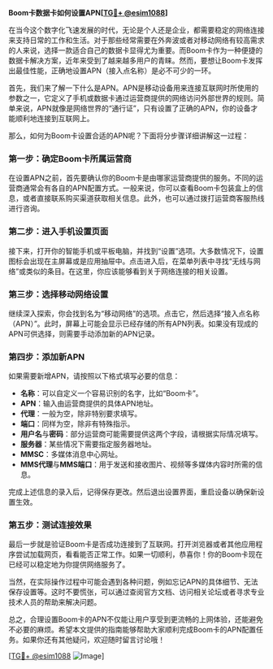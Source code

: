 **Boom卡数据卡如何设置APN[[TG💪+ @esim1088](https://t.me/s/esim1088)]**

在当今这个数字化飞速发展的时代，无论是个人还是企业，都需要稳定的网络连接来支持日常的工作和生活。对于那些经常需要在外奔波或者对移动网络有较高需求的人来说，选择一款适合自己的数据卡显得尤为重要。而Boom卡作为一种便捷的数据卡解决方案，近年来受到了越来越多用户的青睐。然而，要想让Boom卡发挥出最佳性能，正确地设置APN（接入点名称）是必不可少的一环。

首先，我们来了解一下什么是APN。APN是移动设备用来连接互联网时所使用的参数之一，它定义了手机或数据卡通过运营商提供的网络访问外部世界的规则。简单来说，APN就像是网络世界的“通行证”，只有设置了正确的APN，你的设备才能顺利地连接到互联网上。

那么，如何为Boom卡设置合适的APN呢？下面将分步骤详细讲解这一过程：

### 第一步：确定Boom卡所属运营商

在设置APN之前，首先要确认你的Boom卡是由哪家运营商提供的服务。不同的运营商通常会有各自的APN配置方式。一般来说，你可以查看Boom卡包装盒上的信息，或者直接联系购买渠道获取相关信息。此外，也可以通过拨打运营商客服热线进行咨询。

### 第二步：进入手机设置页面

接下来，打开你的智能手机或平板电脑，并找到“设置”选项。大多数情况下，设置图标会出现在主屏幕或是应用抽屉中。点击进入后，在菜单列表中寻找“无线与网络”或类似的条目。在这里，你应该能够看到关于网络连接的相关设置。

### 第三步：选择移动网络设置

继续深入探索，你会找到名为“移动网络”的选项。点击它，然后选择“接入点名称（APN）”。此时，屏幕上可能会显示已经存储的所有APN列表。如果没有现成的APN可供选择，则需要手动添加新的APN记录。

### 第四步：添加新APN

如果需要新增APN，请按照以下格式填写必要的信息：
- **名称**：可以自定义一个容易识别的名字，比如“Boom卡”。
- **APN**：输入由运营商提供的具体APN地址。
- **代理**：一般为空，除非特别要求填写。
- **端口**：同样为空，除非有特殊指示。
- **用户名**与**密码**：部分运营商可能需要提供这两个字段，请根据实际情况填写。
- **服务器**：某些情况下需要指定服务器地址。
- **MMSC**：多媒体消息中心网址。
- **MMS代理**与**MMS端口**：用于发送和接收图片、视频等多媒体内容时所需的信息。

完成上述信息的录入后，记得保存更改。然后退出设置界面，重启设备以确保新设置生效。

### 第五步：测试连接效果

最后一步就是验证Boom卡是否成功连接到了互联网。打开浏览器或者其他应用程序尝试加载网页，看看能否正常工作。如果一切顺利，恭喜你！你的Boom卡现在已经可以稳定地为你提供网络服务了。

当然，在实际操作过程中可能会遇到各种问题，例如忘记APN的具体细节、无法保存设置等。这时不要慌张，可以通过查阅官方文档、访问相关论坛或者寻求专业技术人员的帮助来解决问题。

总之，合理设置Boom卡的APN不仅能让用户享受到更流畅的上网体验，还能避免不必要的麻烦。希望本文提供的指南能够帮助大家顺利完成Boom卡的APN配置任务。如果你还有其他疑问，欢迎随时留言讨论哦！

[[TG💪+ @esim1088](https://t.me/s/esim1088) ![Image](https://i.postimg.cc/4NQfJmqS/Snipaste-2025-05-13-00-14-12.png)]
